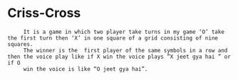 # Criss-Cross
         It is a game in which two player take turns in my game ‘O’ take the first turn then ‘X’ in one square of a grid consisting of nine squares. 
         The winner is the  first player of the same symbols in a row and then the voice play like if X win the voice plays ”X jeet gya hai ” or if O 
         win the voice is like “O jeet gya hai”.
